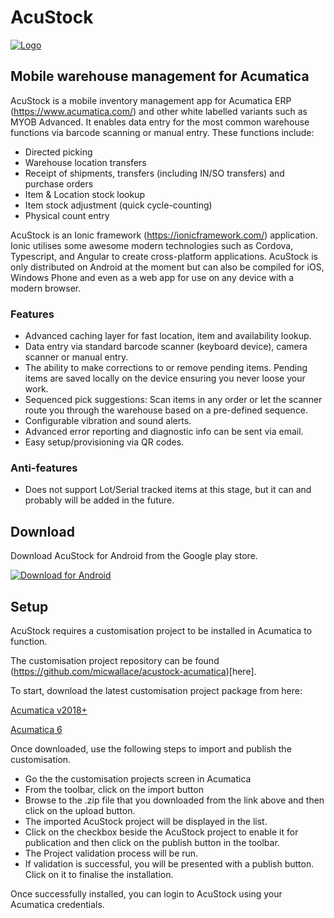 
# AcuStock

[![Logo](https://acustock.wallaceit.com.au/img/logo-small.png)](https://acustock.wallaceit.com.au/)

## Mobile warehouse management for Acumatica

AcuStock is a mobile inventory management app for Acumatica ERP (https://www.acumatica.com/) and other white labelled variants such as MYOB Advanced. It enables data entry for the most common warehouse functions via barcode scanning or manual entry. These functions include:

- Directed picking
- Warehouse location transfers
- Receipt of shipments, transfers (including IN/SO transfers) and purchase orders
- Item & Location stock lookup
- Item stock adjustment (quick cycle-counting)
- Physical count entry

AcuStock is an Ionic framework (https://ionicframework.com/) application. Ionic utilises some awesome modern technologies such as Cordova, Typescript, and Angular to create cross-platform applications. AcuStock is only distributed on Android at the moment but can also be compiled for iOS, Windows Phone and even as a web app for use on any device with a modern browser. 

### Features

- Advanced caching layer for fast location, item and availability lookup.
- Data entry via standard barcode scanner (keyboard device), camera scanner or manual entry.
- The ability to make corrections to or remove pending items. Pending items are saved locally on the device ensuring you never loose your work.
- Sequenced pick suggestions: Scan items in any order or let the scanner route you through the warehouse based on a pre-defined sequence.
- Configurable vibration and sound alerts.
- Advanced error reporting and diagnostic info can be sent via email.
- Easy setup/provisioning via QR codes.

### Anti-features

- Does not support Lot/Serial tracked items at this stage, but it can and probably will be added in the future.

## Download

Download AcuStock for Android from the Google play store.

[![Download for Android](https://acustock.wallaceit.com.au/img/play-badge-small.png)](https://play.google.com/store/apps/details?id=au.com.wallaceit.acustock&utm_source=acustock_website)

## Setup

AcuStock requires a customisation project to be installed in Acumatica to function.

The customisation project repository can be found (https://github.com/micwallace/acustock-acumatica)[here].

To start, download the latest customisation project package from here:

[Acumatica v2018+](https://acustock.wallaceit.com.au/downloads/AcuStock.1.1.1.zip)

[Acumatica 6](https://acustock.wallaceit.com.au/downloads/AcuStock.1.0.2-Acumatica-6.10.zip)

Once downloaded, use the following steps to import and publish the customisation.

- Go the the customisation projects screen in Acumatica
- From the toolbar, click on the import button
- Browse to the .zip file that you downloaded from the link above and then click on the upload button.
- The imported AcuStock project will be displayed in the list.
- Click on the checkbox beside the AcuStock project to enable it for publication and then click on the publish button in the toolbar.
- The Project validation process will be run.
- If validation is successful, you will be presented with a publish button. Click on it to finalise the installation.

Once successfully installed, you can login to AcuStock using your Acumatica credentials.